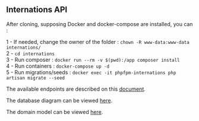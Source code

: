 ## Internations API

After cloning, supposing Docker and docker-compose are installed, you can :

1 - If needed, change the owner of the folder : ```chown -R www-data:www-data internations/```\
2 - ```cd internations```\
3 - Run composer :  ```docker run --rm -v $(pwd):/app composer install```\
4 - Run containers : ```docker-compose up -d```\
5 - Run migrations/seeds : ```docker exec -it phpfpm-internations php artisan migrate --seed```

The available endpoints are described on this [document](documentation/api/endpoints.md).

The database diagram can be viewed  [here](documentation/database_model.png).

The domain model can be viewed [here](documentation/domain_model.png).


